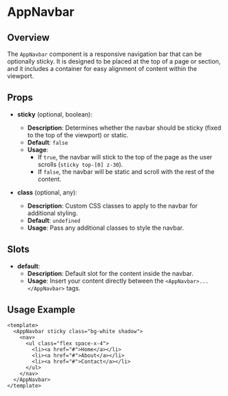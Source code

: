 # AppNavbar

## Overview

The `AppNavbar` component is a responsive navigation bar that can be optionally sticky. It is designed to be placed at the top of a page or section, and it includes a container for easy alignment of content within the viewport.

## Props

- **sticky** (optional, boolean):

  - **Description**: Determines whether the navbar should be sticky (fixed to the top of the viewport) or static.
  - **Default**: `false`
  - **Usage**:
    - If `true`, the navbar will stick to the top of the page as the user scrolls (`sticky top-[0] z-30`).
    - If `false`, the navbar will be static and scroll with the rest of the content.

- **class** (optional, any):
  - **Description**: Custom CSS classes to apply to the navbar for additional styling.
  - **Default**: `undefined`
  - **Usage**: Pass any additional classes to style the navbar.

## Slots

- **default**:
  - **Description**: Default slot for the content inside the navbar.
  - **Usage**: Insert your content directly between the `<AppNavbar>...</AppNavbar>` tags.

## Usage Example

```vue
<template>
  <AppNavbar sticky class="bg-white shadow">
    <nav>
      <ul class="flex space-x-4">
        <li><a href="#">Home</a></li>
        <li><a href="#">About</a></li>
        <li><a href="#">Contact</a></li>
      </ul>
    </nav>
  </AppNavbar>
</template>
```
